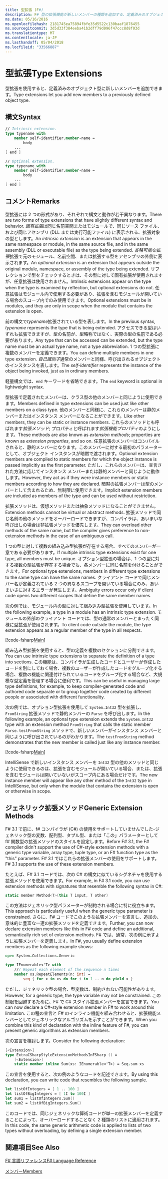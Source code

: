```yaml
---
title: 型拡張 (F#)
description: F# 型の拡張機能が新しいメンバーの種類を追加する、定義済みのオブジェクトを許可する方法について説明します。
ms.date: 05/16/2016
ms.openlocfilehash: 2181745ea75894fbfe35d5522c130baaf1876455
ms.sourcegitcommit: 3d5d33f384eeba41b2dff79d096f47ccc8d8f03d
ms.translationtype: MT
ms.contentlocale: ja-JP
ms.lasthandoff: 05/04/2018
ms.locfileid: "33566887"
---
```

# <a name="type-extensions"></a><span data-ttu-id="c2317-103">型拡張</span><span class="sxs-lookup"><span data-stu-id="c2317-103">Type Extensions</span></span>

<span data-ttu-id="c2317-104">型拡張を使用すると、定義済みのオブジェクト型に新しいメンバーを追加できます。</span><span class="sxs-lookup"><span data-stu-id="c2317-104">Type extensions let you add new members to a previously defined object type.</span></span>

## <a name="syntax"></a><span data-ttu-id="c2317-105">構文</span><span class="sxs-lookup"><span data-stu-id="c2317-105">Syntax</span></span>

```fsharp
// Intrinsic extension.
type typename with
    member self-identifier.member-name =
        body
    ...
[ end ]

// Optional extension.
type typename with
    member self-identifier.member-name =
        body
    ...
[ end ]
```

## <a name="remarks"></a><span data-ttu-id="c2317-106">コメント</span><span class="sxs-lookup"><span data-stu-id="c2317-106">Remarks</span></span>
<span data-ttu-id="c2317-107">型拡張には 2 つの形式があり、それぞれで構文と動作が若干異なります。</span><span class="sxs-lookup"><span data-stu-id="c2317-107">There are two forms of type extensions that have slightly different syntax and behavior.</span></span> <span data-ttu-id="c2317-108">*固有拡張*は同じ名前空間またはモジュールで、同じソース ファイル、および同じアセンブリ (DLL または実行可能ファイル) に表示される、拡張対象の型とします。</span><span class="sxs-lookup"><span data-stu-id="c2317-108">An *intrinsic extension* is an extension that appears in the same namespace or module, in the same source file, and in the same assembly (DLL or executable file) as the type being extended.</span></span> <span data-ttu-id="c2317-109">*省略可能な拡張*拡張で元のモジュール、名前空間、または拡張する型をアセンブリの外側に表示されます。</span><span class="sxs-lookup"><span data-stu-id="c2317-109">An *optional extension* is an extension that appears outside the original module, namespace, or assembly of the type being extended.</span></span> <span data-ttu-id="c2317-110">リフレクションで型をチェックするときは、その型に対して固有拡張が使用されますが、任意拡張は使用されません。</span><span class="sxs-lookup"><span data-stu-id="c2317-110">Intrinsic extensions appear on the type when the type is examined by reflection, but optional extensions do not.</span></span> <span data-ttu-id="c2317-111">任意拡張はモジュール内で使用する必要があり、拡張を含むモジュールが開いている場合のスコープ内でのみ使用できます。</span><span class="sxs-lookup"><span data-stu-id="c2317-111">Optional extensions must be in modules, and they are only in scope when the module that contains the extension is open.</span></span>

<span data-ttu-id="c2317-112">前の構文で*typename*拡張されている型を表します。</span><span class="sxs-lookup"><span data-stu-id="c2317-112">In the previous syntax, *typename* represents the type that is being extended.</span></span> <span data-ttu-id="c2317-113">アクセスできる型はいずれも拡張できますが、型の名前が、型略称ではなく、実際の型の名前である必要があります。</span><span class="sxs-lookup"><span data-stu-id="c2317-113">Any type that can be accessed can be extended, but the type name must be an actual type name, not a type abbreviation.</span></span> <span data-ttu-id="c2317-114">1 つの型拡張に複数のメンバーを定義できます。</span><span class="sxs-lookup"><span data-stu-id="c2317-114">You can define multiple members in one type extension.</span></span> <span data-ttu-id="c2317-115">*自己識別子*通常のメンバーと同様、呼び出されるオブジェクトのインスタンスを表します。</span><span class="sxs-lookup"><span data-stu-id="c2317-115">The *self-identifier* represents the instance of the object being invoked, just as in ordinary members.</span></span>

<span data-ttu-id="c2317-116">軽量構文では、`end` キーワードを省略できます。</span><span class="sxs-lookup"><span data-stu-id="c2317-116">The `end` keyword is optional in lightweight syntax.</span></span>

<span data-ttu-id="c2317-117">型拡張で定義されたメンバーは、クラス型の他のメンバーと同じように使用できます。</span><span class="sxs-lookup"><span data-stu-id="c2317-117">Members defined in type extensions can be used just like other members on a class type.</span></span> <span data-ttu-id="c2317-118">他のメンバーと同様に、これらのメンバーは静的メンバーまたはインスタンス メンバーになることができます。</span><span class="sxs-lookup"><span data-stu-id="c2317-118">Like other members, they can be static or instance members.</span></span> <span data-ttu-id="c2317-119">これらのメソッドとも呼ばれます*拡張メソッド*; プロパティと呼ばれます*拡張機能プロパティ*のようにします。</span><span class="sxs-lookup"><span data-stu-id="c2317-119">These methods are also known as *extension methods*; properties are known as *extension properties*, and so on.</span></span> <span data-ttu-id="c2317-120">任意拡張のメンバーはコンパイルされると、静的メンバーになります。このメンバーに対する最初のパラメーターとして、オブジェクト インスタンスが暗黙で渡されます。</span><span class="sxs-lookup"><span data-stu-id="c2317-120">Optional extension members are compiled to static members for which the object instance is passed implicitly as the first parameter.</span></span> <span data-ttu-id="c2317-121">ただし、これらのメンバーは、宣言された方法に応じてインスタンス メンバーまたは静的メンバーと同じように動作します。</span><span class="sxs-lookup"><span data-stu-id="c2317-121">However, they act as if they were instance members or static members according to how they are declared.</span></span> <span data-ttu-id="c2317-122">暗黙の拡張メンバーは型のメンバーとして含まれるため、無制限に使用できます。</span><span class="sxs-lookup"><span data-stu-id="c2317-122">Implicit extension members are included as members of the type and can be used without restriction.</span></span>

<span data-ttu-id="c2317-123">拡張メソッドは、仮想メソッドまたは抽象メソッドになることができません。</span><span class="sxs-lookup"><span data-stu-id="c2317-123">Extension methods cannot be virtual or abstract methods.</span></span> <span data-ttu-id="c2317-124">拡張メソッドで同じ名前の他のメソッドをオーバーロードできますが、コンパイラは、あいまいな呼び出しの場合は非拡張メソッドを優先します。</span><span class="sxs-lookup"><span data-stu-id="c2317-124">They can overload other methods of the same name, but the compiler gives preference to non-extension methods in the case of an ambiguous call.</span></span>

<span data-ttu-id="c2317-125">1 つの型に対して複数の組み込み型拡張が存在する場合、すべてのメンバーが一意である必要があります。</span><span class="sxs-lookup"><span data-stu-id="c2317-125">If multiple intrinsic type extensions exist for one type, all members must be unique.</span></span> <span data-ttu-id="c2317-126">オプション型拡張の場合は、1 つの型に対する複数の型拡張が存在する場合でも、各メンバーに同じ名前を付けることができます。</span><span class="sxs-lookup"><span data-stu-id="c2317-126">For optional type extensions, members in different type extensions to the same type can have the same names.</span></span> <span data-ttu-id="c2317-127">クライアント コードで同じメンバー名が定義されている 2 つの異なるスコープを開いている場合にのみ、あいまいさに対するエラーが発生します。</span><span class="sxs-lookup"><span data-stu-id="c2317-127">Ambiguity errors occur only if client code opens two different scopes that define the same member names.</span></span>

<span data-ttu-id="c2317-128">次の例では、モジュール内の型に対して組み込み型拡張を使用しています。</span><span class="sxs-lookup"><span data-stu-id="c2317-128">In the following example, a type in a module has an intrinsic type extension.</span></span> <span data-ttu-id="c2317-129">モジュールの外部のクライアント コードでは、型の通常のメンバーとまったく同様に型拡張が使用されます。</span><span class="sxs-lookup"><span data-stu-id="c2317-129">To client code outside the module, the type extension appears as a regular member of the type in all respects.</span></span>

[!code-fsharp[Main](../../../samples/snippets/fsharp/lang-ref-2/snippet3701.fs)]

<span data-ttu-id="c2317-130">組み込み型拡張を使用すると、型の定義を複数のセクションに分割できます。</span><span class="sxs-lookup"><span data-stu-id="c2317-130">You can use intrinsic type extensions to separate the definition of a type into sections.</span></span> <span data-ttu-id="c2317-131">この機能は、コンパイラが生成したコードとユーザーが作成したコードを別にしておく場合、複数のユーザーが作成したコードをグループ化する場合、複数の機能に関連付けられているコードをグループ化する場合など、大規模な型定義を管理する場合に便利です。</span><span class="sxs-lookup"><span data-stu-id="c2317-131">This can be useful in managing large type definitions, for example, to keep compiler-generated code and authored code separate or to group together code created by different people or associated with different functionality.</span></span>

<span data-ttu-id="c2317-132">次の例では、オプション型拡張を使用して `System.Int32` 型を拡張し、`FromString` 拡張メソッドで静的メンバーの `Parse` を呼び出します。</span><span class="sxs-lookup"><span data-stu-id="c2317-132">In the following example, an optional type extension extends the `System.Int32` type with an extension method `FromString` that calls the static member `Parse`.</span></span> <span data-ttu-id="c2317-133">`testFromString` メソッドで、新しいメンバーがインスタンス メンバーと同じように呼び出されているのがわかります。</span><span class="sxs-lookup"><span data-stu-id="c2317-133">The `testFromString` method demonstrates that the new member is called just like any instance member.</span></span>

[!code-fsharp[Main](../../../samples/snippets/fsharp/lang-ref-2/snippet3702.fs)]

<span data-ttu-id="c2317-134">IntelliSense で新しいインスタンス メンバーを `Int32` 型の他のメソッドと同じように使用できるのは、拡張を含むモジュールが開いている場合、または、拡張を含むモジュールは開いていないがスコープ内にある場合だけです。</span><span class="sxs-lookup"><span data-stu-id="c2317-134">The new instance member will appear like any other method of the `Int32` type in IntelliSense, but only when the module that contains the extension is open or otherwise in scope.</span></span>

## <a name="generic-extension-methods"></a><span data-ttu-id="c2317-135">ジェネリック拡張メソッド</span><span class="sxs-lookup"><span data-stu-id="c2317-135">Generic Extension Methods</span></span>
<span data-ttu-id="c2317-136">F# 3.1 で前に、f# コンパイラが (C#) の使用をサポートしていませんでした-ジェネリック型の変数、配列型、タプル型、または「この」パラメーターとして f# 関数型の拡張メソッドのスタイルを設定します。</span><span class="sxs-lookup"><span data-stu-id="c2317-136">Before F# 3.1, the F# compiler didn't support the use of C#-style extension methods with a generic type variable, array type, tuple type, or an F# function type as the "this" parameter.</span></span> <span data-ttu-id="c2317-137">F# 3.1 ではこれらの拡張メンバーの使用をサポートします。</span><span class="sxs-lookup"><span data-stu-id="c2317-137">F# 3.1 supports the use of these extension members.</span></span>

<span data-ttu-id="c2317-138">たとえば、F# 3.1 コードでは、次の C# の構文に似ているシグネチャを使用する拡張メソッドを使用できます。</span><span class="sxs-lookup"><span data-stu-id="c2317-138">For example, in F# 3.1 code, you can use extension methods with signatures that resemble the following syntax in C#:</span></span>

```csharp
static member Method<T>(this T input, T other)
```

<span data-ttu-id="c2317-139">この方法はジェネリック型パラメーターが制約される場合に特に役立ちます。</span><span class="sxs-lookup"><span data-stu-id="c2317-139">This approach is particularly useful when the generic type parameter is constrained.</span></span> <span data-ttu-id="c2317-140">さらに、F# コードでこのような拡張メンバーを宣言し、追加の、意味的に豊富な一連の拡張メソッドを定義できます。</span><span class="sxs-lookup"><span data-stu-id="c2317-140">Further, you can now declare extension members like this in F# code and define an additional, semantically rich set of extension methods.</span></span> <span data-ttu-id="c2317-141">F# では、通常、次の例に示すように拡張メンバーを定義します。</span><span class="sxs-lookup"><span data-stu-id="c2317-141">In F#, you usually define extension members as the following example shows:</span></span>

```fsharp
open System.Collections.Generic

type IEnumerable<'T> with
    /// Repeat each element of the sequence n times
    member xs.RepeatElements(n: int) =
        seq { for x in xs do for i in 1 .. n do yield x }
```

<span data-ttu-id="c2317-142">ただし、ジェネリック型の場合、型変数は、制約されない可能性があります。</span><span class="sxs-lookup"><span data-stu-id="c2317-142">However, for a generic type, the type variable may not be constrained.</span></span> <span data-ttu-id="c2317-143">この制限を回避するために、F# で C# スタイル拡張メンバーを宣言できます。</span><span class="sxs-lookup"><span data-stu-id="c2317-143">You can now declare a C#-style extension member in F# to work around this limitation.</span></span> <span data-ttu-id="c2317-144">この種の宣言と F# のインライン機能を組み合わせると、拡張機能メンバーとしてジェネリックなアルゴリズムを示すことができます。</span><span class="sxs-lookup"><span data-stu-id="c2317-144">When you combine this kind of declaration with the inline feature of F#, you can present generic algorithms as extension members.</span></span>

<span data-ttu-id="c2317-145">次の宣言を検討します。</span><span class="sxs-lookup"><span data-stu-id="c2317-145">Consider the following declaration:</span></span>

```fsharp
[<Extension>]
type ExtraCSharpStyleExtensionMethodsInFSharp () =
    [<Extension>]
    static member inline Sum(xs: IEnumerable<'T>) = Seq.sum xs
```

<span data-ttu-id="c2317-146">この宣言を使用すると、次の例のようなコードを記述できます。</span><span class="sxs-lookup"><span data-stu-id="c2317-146">By using this declaration, you can write code that resembles the following sample.</span></span>

```fsharp
let listOfIntegers = [ 1 .. 100 ]
let listOfBigIntegers = [ 1I to 100I ]
let sum1 = listOfIntegers.Sum()
let sum2 = listOfBigIntegers.Sum()
```

<span data-ttu-id="c2317-147">このコードでは、同じジェネリックな算術コードが単一の拡張メンバーを定義することによって、オーバーロードすることなく 2 種類のリストに適用されます。</span><span class="sxs-lookup"><span data-stu-id="c2317-147">In this code, the same generic arithmetic code is applied to lists of two types without overloading, by defining a single extension member.</span></span>


## <a name="see-also"></a><span data-ttu-id="c2317-148">関連項目</span><span class="sxs-lookup"><span data-stu-id="c2317-148">See Also</span></span>
[<span data-ttu-id="c2317-149">F# 言語リファレンス</span><span class="sxs-lookup"><span data-stu-id="c2317-149">F# Language Reference</span></span>](index.md)

[<span data-ttu-id="c2317-150">メンバー</span><span class="sxs-lookup"><span data-stu-id="c2317-150">Members</span></span>](members/index.md)
